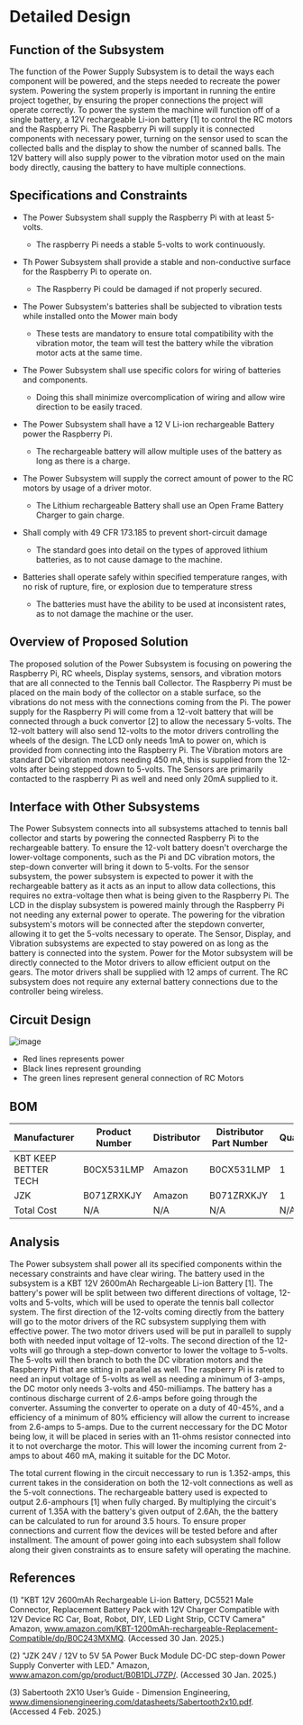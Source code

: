 # Detailed Design


## Function of the Subsystem

The function of the Power Supply Subsystem is to detail the ways each component will be powered, and the steps needed to recreate the power system. Powering the system properly is important in running the entire project together, by ensuring the proper connections the project will operate correctly. To power the system the machine will function off of a single battery, a 12V rechargeable Li-ion battery [1] to control the RC motors and the Raspberry Pi. The Raspberry Pi will supply it is connected components with necessary power, turning on the sensor used to scan the collected balls and the display to show the number of scanned balls. The 12V battery will also supply power to the vibration motor used on the main body directly, causing the battery to have multiple connections. 


## Specifications and Constraints

- The Power Subsystem shall supply the Raspberry Pi with at least 5-volts.
  - The raspberry Pi needs a stable 5-volts to work continuously.
    
- Th Power Subsystem shall provide a stable and non-conductive surface for the Raspberry Pi to operate on.
  - The Raspberry Pi could be damaged if not properly secured.

- The Power Subsystem's batteries shall be subjected to vibration tests while installed onto the Mower main body 
  - These tests are mandatory to ensure total compatibility with the vibration motor, the team will test the battery while the vibration motor acts at the same time. 

- The Power Subsystem shall use specific colors for wiring of batteries and components.
  - Doing this shall minimize overcomplication of wiring and allow wire direction to be easily traced.

- The Power Subsystem shall have a 12 V Li-ion rechargeable Battery power the Raspberry Pi.
  - The rechargeable battery will allow multiple uses of the battery as long as there is a charge. 

- The Power Subsystem will supply the correct amount of power to the RC motors by usage of a driver motor.
  - The Lithium rechargeable Battery shall use an Open Frame Battery Charger to gain charge.

- Shall comply with 49 CFR 173.185 to prevent short-circuit damage
  - The standard goes into detail on the types of approved lithium batteries, as to not cause damage to the machine.
    
- Batteries shall operate safely within specified temperature ranges, with no risk of rupture, fire, or explosion due to temperature stress
  - The batteries must have the ability to be used at inconsistent rates, as to not damage the machine or the user. 
  
## Overview of Proposed Solution

The proposed solution of the Power Subsystem is focusing on powering the Raspberry Pi, RC wheels, Display systems, sensors, and vibration motors that are all connected to the Tennis ball Collector. The Raspberry Pi must be placed on the main body of the collector on a stable surface, so the vibrations do not mess with the connections coming from the Pi. The power supply for the Raspberry Pi will come from a 12-volt battery that will be connected through a buck convertor [2] to allow the necessary 5-volts. The 12-volt battery will also send 12-volts to the motor drivers controlling the wheels of the design. The LCD only needs 1mA to power on, which is provided from connecting into the Raspberry Pi. The Vibration motors are standard DC vibration motors needing 450 mA, this is supplied from the 12-volts after being stepped down to 5-volts. The Sensors are primarily contacted to the raspberry Pi as well and need only 20mA supplied to it.

## Interface with Other Subsystems

The Power Subsystem connects into all subsystems attached to tennis ball collector and starts by powering the connected Raspberry Pi to the rechargeable battery. To ensure the 12-volt battery doesn't overcharge the lower-voltage components, such as the Pi and DC vibration motors, the step-down converter will bring it down to 5-volts. For the sensor subsystem, the power subsystem is expected to power it with the rechargeable battery as it acts as an input to allow data collections, this requires no extra-voltage then what is being given to the Raspberry Pi. The LCD in the display subsystem is powered mainly through the Raspberry Pi not needing any external power to operate. The powering for the vibration subsystem's motors will be connected after the stepdown converter, allowing it to get the 5-volts necessary to operate. The Sensor, Display, and Vibration subsystems are expected to stay powered on as long as the battery is connected into the system. Power for the Motor subsystem will be directly connected to the Motor drivers to allow efficient output on the gears. The motor drivers shall be supplied with 12 amps of current. The RC subsystem does not require any external battery connections due to the controller being wireless.



## Circuit Design

![image](https://github.com/user-attachments/assets/b8934c62-8be4-4531-bf1c-ab79e153cd14)


- Red lines represents power
- Black lines represent grounding
- The green lines represent general connection of RC Motors 

## BOM


| Manufacturer | Product Number | Distributor | Distributor Part Number | Quantity | Price | Purchase Link |
| ---------- | --------- | --------- | --------- | --------- | --------- | --------- | 
| KBT KEEP BETTER TECH | 	B0CX531LMP  | Amazon |  	B0CX531LMP | 1 | 23.99 | [link](https://www.amazon.com/KBT-1200mAh-rechargeable-Replacement-Compatible/dp/B0CX531LMP/ref=asc_df_B0C243MXMQ?mcid=dea48368babc3c8f81704b14a90b61e6&hvocijid=18117759364931301635-B0C243MXMQ-&hvexpln=73&tag=hyprod-20&linkCode=df0&hvadid=721245378154&hvpos=&hvnetw=g&hvrand=18117759364931301635&hvpone=&hvptwo=&hvqmt=&hvdev=c&hvdvcmdl=&hvlocint=&hvlocphy=9013670&hvtargid=pla-2281435179258&th=1) |
| JZK | B071ZRXKJY| Amazon | B071ZRXKJY | 1 | 6.38 | [link](https://www.amazon.com/JZK-Power-Module-Supply-Converter/dp/B071ZRXKJY/ref=asc_df_B071ZRXKJY?mcid=481143c64f193ab3a24fa0bd17d058b4&hvocijid=4507323184159719967-B071ZRXKJY-&hvexpln=73&tag=hyprod-20&linkCode=df0&hvadid=721245378154&hvpos=&hvnetw=g&hvrand=4507323184159719967&hvpone=&hvptwo=&hvqmt=&hvdev=c&hvdvcmdl=&hvlocint=&hvlocphy=9013670&hvtargid=pla-2281435177858&psc=1) |
| Total Cost | N/A | N/A | N/A | N/A | 30.37 | N/A |

## Analysis
The Power subsystem shall power all its specified components within the necessary constraints and have clear wiring. The battery used in the subsystem is a KBT 12V 2600mAh Rechargeable Li-ion Battery [1]. The battery's power will be split between two different directions of voltage, 12-volts and 5-volts, which will be used to operate the tennis ball collector system. The first direction of the 12-volts coming directly from the battery will go to the motor drivers of the RC subsystem supplying them with effective power. The two motor drivers used will be put in parallell to supply both with needed input voltage of 12-volts. The second direction of the 12-volts will go through a step-down convertor to lower the voltage to 5-volts. The 5-volts will then branch to both the DC vibration motors and the Raspberry Pi that are sitting in parallel as well. The raspberry Pi is rated to need an input voltage of 5-volts as well as needing a minimum of 3-amps, the DC motor only needs 3-volts and 450-milliamps. The battery has a continous discharge current of 2.6-amps before going through the converter. Assuming the converter to operate on a duty of 40-45%, and a efficiency of a minimum of 80% efficiency will allow the current to increase from 2.6-amps to 5-amps. Due to the current neccessary for the DC Motor being low, it will be placed in series with an 11-ohms resistor connected into it to not overcharge the motor. This will lower the incoming current from 2-amps to about 460 mA, making it suitable for the DC Motor. 

The total current flowing in the circuit neccessary to run is 1.352-amps, this current takes in the consideration on both the 12-volt connections as well as the 5-volt connections. The rechargeable battery used is expected to output 2.6-amphours [1] when fully charged. By multiplying the circuit's current of 1.35A with the battery's given output of 2.6Ah, the the battery can be calculated to run for around 3.5 hours. To ensure proper connections and current flow the devices will be tested before and after installment. The amount of power going into each subsystem shall follow along their given constraints as to ensure safety will operating the machine. 


## References
(1) "KBT 12V 2600mAh Rechargeable Li-ion Battery, DC5521 Male Connector, Replacement Battery Pack with 12V Charger Compatible with 12V Device RC Car, Boat, Robot, DIY, LED Light Strip, CCTV Camera" Amazon, www.amazon.com/KBT-1200mAh-rechargeable-Replacement-Compatible/dp/B0C243MXMQ. (Accessed 30 Jan. 2025.) 

(2) "JZK 24V / 12V to 5V 5A Power Buck Module DC-DC step-down Power Supply Converter with LED." Amazon, www.amazon.com/gp/product/B0B1DLJ7ZP/. (Accessed 30 Jan. 2025.)

(3) Sabertooth 2X10 User’s Guide - Dimension Engineering, www.dimensionengineering.com/datasheets/Sabertooth2x10.pdf. (Accessed 4 Feb. 2025.) 
